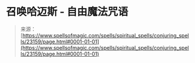 <!--yml

category: 未分类

date: 2024-06-12 19:08:05

-->

# 召唤哈迈斯 - 自由魔法咒语

> 来源：[https://www.spellsofmagic.com/spells/spiritual_spells/conjuring_spells/23159/page.html#0001-01-01](https://www.spellsofmagic.com/spells/spiritual_spells/conjuring_spells/23159/page.html#0001-01-01)
